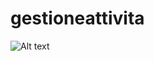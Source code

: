 # gestioneattivita

![Alt text](/webapp/assets/img/screenshot/screanshot.png?raw=true "Optional Title")
